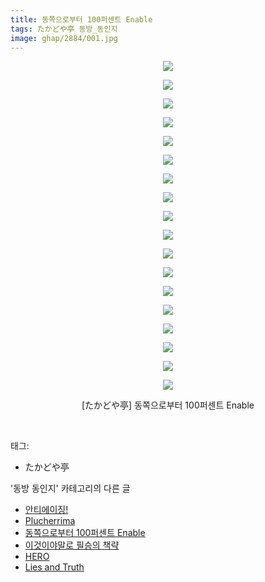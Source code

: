 ```yaml
---
title: 동쪽으로부터 100퍼센트 Enable
tags: たかどや亭 동방_동인지
image: ghap/2884/001.jpg
---
```

<div class="article">
<p style="text-align: center; clear: none; float: none;"><img src="{{ site.nasurl }}/ghap/2884/001.jpg"/></p>
<p style="text-align: center; clear: none; float: none;"><img src="{{ site.nasurl }}/ghap/2884/002.jpg"/></p>
<p style="text-align: center; clear: none; float: none;"><img src="{{ site.nasurl }}/ghap/2884/003.jpg"/></p>
<p style="text-align: center; clear: none; float: none;"><img src="{{ site.nasurl }}/ghap/2884/004.jpg"/></p>
<p style="text-align: center; clear: none; float: none;"><img src="{{ site.nasurl }}/ghap/2884/005.jpg"/></p>
<p style="text-align: center; clear: none; float: none;"><img src="{{ site.nasurl }}/ghap/2884/006.jpg"/></p>
<p style="text-align: center; clear: none; float: none;"><img src="{{ site.nasurl }}/ghap/2884/007.jpg"/></p>
<p style="text-align: center; clear: none; float: none;"><img src="{{ site.nasurl }}/ghap/2884/008.jpg"/></p>
<p style="text-align: center; clear: none; float: none;"><img src="{{ site.nasurl }}/ghap/2884/009.jpg"/></p>
<p style="text-align: center; clear: none; float: none;"><img src="{{ site.nasurl }}/ghap/2884/010.jpg"/></p>
<p style="text-align: center; clear: none; float: none;"><img src="{{ site.nasurl }}/ghap/2884/011.jpg"/></p>
<p style="text-align: center; clear: none; float: none;"><img src="{{ site.nasurl }}/ghap/2884/012.jpg"/></p>
<p style="text-align: center; clear: none; float: none;"><img src="{{ site.nasurl }}/ghap/2884/013.jpg"/></p>
<p style="text-align: center; clear: none; float: none;"><img src="{{ site.nasurl }}/ghap/2884/014.jpg"/></p>
<p style="text-align: center; clear: none; float: none;"><img src="{{ site.nasurl }}/ghap/2884/015.jpg"/></p>
<p style="text-align: center; clear: none; float: none;"><img src="{{ site.nasurl }}/ghap/2884/016.jpg"/></p>
<p style="text-align: center; clear: none; float: none;"><img src="{{ site.nasurl }}/ghap/2884/017.jpg"/></p>
<p style="text-align: center; clear: none; float: none;"><img src="{{ site.nasurl }}/ghap/2884/018.jpg"/></p>
<p style="text-align: center; clear: none; float: none;">[たかどや亭] 동쪽으로부터 100퍼센트 Enable</p>
<p><br/></p>
</div><div class="tagTrail">
<p>태그: </p>
<ul>
<li>たかどや亭</li>
</ul>
</div><div class="another">
<p>'동방 동인지' 카테고리의 다른 글</p>
<ul>
<li><a href="/2016-12-12-ghap_2886">안티에이징!</a></li>
<li><a href="/2016-12-10-ghap_2885">Plucherrima</a></li>
<li><a href="/2016-12-10-ghap_2884">동쪽으로부터 100퍼센트 Enable</a></li>
<li><a href="/2016-12-10-ghap_2883">이것이야말로 필승의 책략</a></li>
<li><a href="/2016-12-10-ghap_2882">HERO</a></li>
<li><a href="/2016-12-10-ghap_2881">Lies and Truth</a></li>
</ul>
</div><div class="cb_module cb_fluid">
<div class="cb_wrt cb_profile">
</div><!-- commentList close -->
</div>